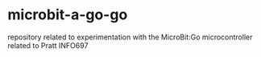 # microbit-a-go-go
repository related to experimentation with the MicroBit:Go microcontroller related to Pratt INFO697
